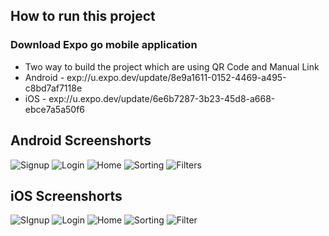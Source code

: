 ## How to run this project

### Download Expo go mobile application 
- Two way to build the project which are using QR Code and Manual Link
- Android - exp://u.expo.dev/update/8e9a1611-0152-4469-a495-c8bd7af7118e
- iOS - exp://u.expo.dev/update/6e6b7287-3b23-45d8-a668-ebce7a5a50f6

## Android Screenshorts 
![Signup](https://github.com/darshakeyan/mobile_lx_frontend/assets/61287039/af5d0a38-5c1d-49fe-ab36-f3b0020fea6f)
![Login](https://github.com/darshakeyan/mobile_lx_frontend/assets/61287039/12fa2565-c9b3-45ea-bdde-8f9fac932d46)
![Home](https://github.com/darshakeyan/mobile_lx_frontend/assets/61287039/e732eee1-a541-442e-813a-20dbbb4be2c3)
![Sorting](https://github.com/darshakeyan/mobile_lx_frontend/assets/61287039/1a7b2462-e7b5-497d-bb11-07232818b5a2)
![Filters](https://github.com/darshakeyan/mobile_lx_frontend/assets/61287039/5ac9abe0-157f-4d16-9dc5-cc9f6bb1059d)

## iOS Screenshorts 
![SIgnup](https://github.com/darshakeyan/mobile_lx_frontend/assets/61287039/433d7a73-8769-4595-ab78-ff93a94c6e85)
![Login](https://github.com/darshakeyan/mobile_lx_frontend/assets/61287039/22ee8646-9209-4f32-93ed-aa2d29cb13bb)
![Home](https://github.com/darshakeyan/mobile_lx_frontend/assets/61287039/46277056-7d58-4003-a81e-a45401c3ab57)
![Sorting](https://github.com/darshakeyan/mobile_lx_frontend/assets/61287039/ffe225ac-7390-4754-9bcb-9cf6437105df)
![Filter](https://github.com/darshakeyan/mobile_lx_frontend/assets/61287039/fc6eb83d-3932-4bf7-9f1c-daea89f34dca)


  


